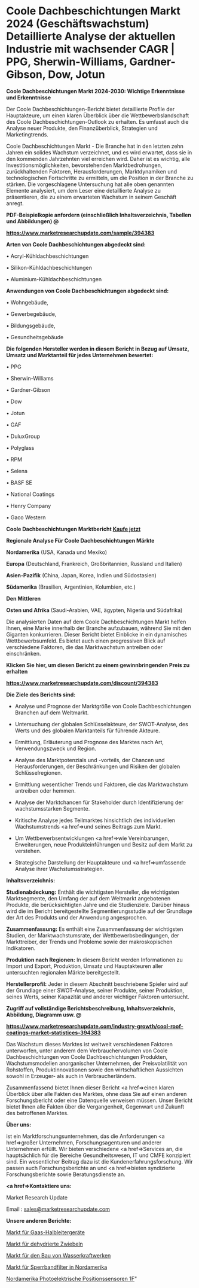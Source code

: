 # Coole Dachbeschichtungen Markt 2024 (Geschäftswachstum) Detaillierte Analyse der aktuellen Industrie mit wachsender CAGR | PPG, Sherwin-Williams, Gardner-Gibson, Dow, Jotun

<strong>Coole Dachbeschichtungen Markt 2024-2030: Wichtige Erkenntnisse und Erkenntnisse</strong>

Der Coole Dachbeschichtungen-Bericht bietet detaillierte Profile der Hauptakteure, um einen klaren Überblick über die Wettbewerbslandschaft des Coole Dachbeschichtungen-Outlook zu erhalten. Es umfasst auch die Analyse neuer Produkte, den Finanzüberblick, Strategien und Marketingtrends.

Coole Dachbeschichtungen Markt - Die Branche hat in den letzten zehn Jahren ein solides Wachstum verzeichnet, und es wird erwartet, dass sie in den kommenden Jahrzehnten viel erreichen wird. Daher ist es wichtig, alle Investitionsmöglichkeiten, bevorstehenden Marktbedrohungen, zurückhaltenden Faktoren, Herausforderungen, Marktdynamiken und technologischen Fortschritte zu ermitteln, um die Position in der Branche zu stärken. Die vorgeschlagene Untersuchung hat alle oben genannten Elemente analysiert, um dem Leser eine detaillierte Analyse zu präsentieren, die zu einem erwarteten Wachstum in seinem Geschäft anregt.



<strong><b>PDF-Beispielkopie anfordern (einschließlich Inhaltsverzeichnis, Tabellen und Abbildungen) @ </b></strong>

<strong><a href=https://www.marketresearchupdate.com/sample/394383>

<strong>https://www.marketresearchupdate.com/sample/394383</u></a></strong></strong>



<strong>Arten von Coole Dachbeschichtungen abgedeckt sind:</strong>

• Acryl-Kühldachbeschichtungen

• Silikon-Kühldachbeschichtungen

• Aluminium-Kühldachbeschichtungen



<strong>Anwendungen von Coole Dachbeschichtungen abgedeckt sind:</strong>

• Wohngebäude,

• Gewerbegebäude,

• Bildungsgebäude,

• Gesundheitsgebäude



<strong>Die folgenden Hersteller werden in diesem Bericht in Bezug auf Umsatz, Umsatz und Marktanteil für jedes Unternehmen bewertet:</strong>

• PPG

• Sherwin-Williams

• Gardner-Gibson

• Dow

• Jotun

• GAF

• DuluxGroup

• Polyglass

• RPM

• Selena

• BASF SE

• National Coatings

• Henry Company

• Gaco Western



<strong>Coole Dachbeschichtungen Marktbericht <a href=https://www.marketresearchupdate.com/buynow/394383>Kaufe jetzt</a></strong>



<strong>Regionale Analyse Für Coole Dachbeschichtungen Märkte</strong>



<strong>Nordamerika</strong> (USA, Kanada und Mexiko)



<strong>Europa</strong> (Deutschland, Frankreich, Großbritannien, Russland und Italien)



<strong>Asien-Pazifik</strong> (China, Japan, Korea, Indien und Südostasien)



<strong>Südamerika</strong> (Brasilien, Argentinien, Kolumbien, etc.)



<strong>Den Mittleren</strong> 

<strong>Osten und Afrika</strong> (Saudi-Arabien, VAE, ägypten, Nigeria und Südafrika)

Die analysierten Daten auf dem Coole Dachbeschichtungen Markt helfen Ihnen, eine Marke innerhalb der Branche aufzubauen, während Sie mit den Giganten konkurrieren. Dieser Bericht bietet Einblicke in ein dynamisches Wettbewerbsumfeld. Es bietet auch einen progressiven Blick auf verschiedene Faktoren, die das Marktwachstum antreiben oder einschränken.



<strong>Klicken Sie hier, um diesen Bericht zu einem gewinnbringenden Preis zu erhalten
</strong>

<strong><a href=https://www.marketresearchupdate.com/discount/394383>https://www.marketresearchupdate.com/discount/394383</b></u></strong></a>



<strong>Die Ziele des Berichts sind:</strong>

- Analyse und Prognose der Marktgröße von Coole Dachbeschichtungen Branchen auf dem Weltmarkt.

- Untersuchung der globalen Schlüsselakteure, der SWOT-Analyse, des Werts und des globalen Marktanteils für führende Akteure.

- Ermittlung, Erläuterung und Prognose des Marktes nach Art, Verwendungszweck und Region.

- Analyse des Marktpotenzials und -vorteils, der Chancen und Herausforderungen, der Beschränkungen und Risiken der globalen Schlüsselregionen.

- Ermittlung wesentlicher Trends und Faktoren, die das Marktwachstum antreiben oder hemmen.

- Analyse der Marktchancen für Stakeholder durch Identifizierung der wachstumsstarken Segmente.

- Kritische Analyse jedes Teilmarktes hinsichtlich des individuellen Wachstumstrends <a href=>und</a> seines Beitrags zum Markt.

- Um Wettbewerbsentwicklungen <a href=>wie</a> Vereinbarungen, Erweiterungen, neue Produkteinführungen und Besitz auf dem Markt zu verstehen.

- Strategische Darstellung der Hauptakteure und <a href=>umfas</a>sende Analyse ihrer Wachstumsstrategien.



<strong>Inhaltsverzeichnis:</strong>



<strong>Studienabdeckung:</strong> Enthält die wichtigsten Hersteller, die wichtigsten Marktsegmente, den Umfang der auf dem Weltmarkt angebotenen Produkte, die berücksichtigten Jahre und die Studienziele. Darüber hinaus wird die im Bericht bereitgestellte Segmentierungsstudie auf der Grundlage der Art des Produkts und der Anwendung angesprochen.



<strong>Zusammenfassung:</strong> Es enthält eine Zusammenfassung der wichtigsten Studien, der Marktwachstumsrate, der Wettbewerbsbedingungen, der Markttreiber, der Trends und Probleme sowie der makroskopischen Indikatoren.



<strong>Produktion nach Regionen:</strong> In diesem Bericht werden Informationen zu Import und Export, Produktion, Umsatz und Hauptakteuren aller untersuchten regionalen Märkte bereitgestellt.



<strong>Herstellerprofil:</strong> Jeder in diesem Abschnitt beschriebene Spieler wird auf der Grundlage einer SWOT-Analyse, seiner Produkte, seiner Produktion, seines Werts, seiner Kapazität und anderer wichtiger Faktoren untersucht.



<strong><b>Zugriff auf vollständige Berichtsbeschreibung, Inhaltsverzeichnis, Abbildung, Diagramm usw. @ </b></strong>

<strong><a href=https://www.marketresearchupdate.com/industry-growth/cool-roof-coatings-market-statistices-394383>https://www.marketresearchupdate.com/industry-growth/cool-roof-coatings-market-statistices-394383</a></strong>

Das Wachstum dieses Marktes ist weltweit verschiedenen Faktoren unterworfen, unter anderem dem Verbrauchervolumen von Coole Dachbeschichtungen von Coole Dachbeschichtungen Produkten, Wachstumsmodellen anorganischer Unternehmen, der Preisvolatilität von Rohstoffen, Produktinnovationen sowie den wirtschaftlichen Aussichten sowohl in Erzeuger- als auch in Verbraucherländern.

Zusammenfassend bietet Ihnen dieser Bericht <a href=>einen</a> klaren Überblick über alle Fakten des Marktes, ohne dass Sie auf einen anderen Forschungsbericht oder eine Datenquelle verweisen müssen. Unser Bericht bietet Ihnen alle Fakten über die Vergangenheit, Gegenwart und Zukunft des betroffenen Marktes.



<strong>Über uns:</strong>

 ist ein Marktforschungsunternehmen, das die Anforderungen <a href=>großer</a> Unternehmen, Forschungsagenturen und anderer Unternehmen erfüllt. Wir bieten verschiedene <a href=>Services</a> an, die hauptsächlich für die Bereiche Gesundheitswesen, IT und CMFE konzipiert sind. Ein wesentlicher Beitrag dazu ist die Kundenerfahrungsforschung. Wir passen auch Forschungsberichte an und <a href=>bieten</a> syndizierte Forschungsberichte sowie Beratungsdienste an.



<strong><a href=>Kontaktiere uns:</a></strong>

Market Research Update

Email : sales@marketresearchupdate.com



<strong>Unsere anderen Berichte:</strong>

<a href=https://www.linkedin.com/pulse/gaas-semiconductor-device-market-expects-see-significant>Markt für Gaas-Halbleitergeräte</a>

<a href=https://www.linkedin.com/pulse/dehydrated-onion-market-analysis-segment>Markt für dehydrierte Zwiebeln</a>

<a href=https://www.linkedin.com/pulse/hydropower-plant-construction-market-outlooks>Markt für den Bau von Wasserkraftwerken</a>

<a href=https://www.linkedin.com/pulse/north-america-rejection-band-filters-market>Markt für Sperrbandfilter in Nordamerika</a>

<a href=https://www.linkedin.com/pulse/north-america-photoelectric-position-sensors-1f>Nordamerika Photoelektrische Positionssensoren 1F</a>"
